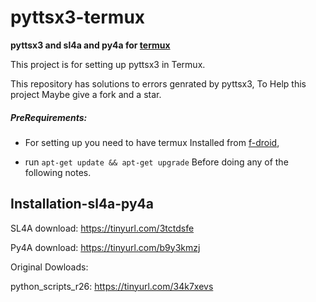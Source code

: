 # pyttsx3-termux
**pyttsx3 and sl4a and py4a for [termux](https://wiki.termux.com)**

This project is for setting up pyttsx3 in 
Termux.

This repository has solutions to errors genrated 
by pyttsx3, To Help this project Maybe 
give a fork and a star.

##### PreRequirements:

- For setting up you need to have termux 
Installed from [f-droid](https://f-droid.org/),

- run `apt-get update && apt-get upgrade`
Before doing any of the following notes.

## Installation-sl4a-py4a

SL4A download:
https://tinyurl.com/3tctdsfe

Py4A download:
https://tinyurl.com/b9y3kmzj

Original Dowloads:


python_scripts_r26:
https://tinyurl.com/34k7xevs
